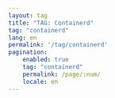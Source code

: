 ```yaml
---
layout: tag
title: "TAG: Containerd"
tag: "containerd"
lang: en
permalink: '/tag/containerd'
pagination:
    enabled: true
    tag: "containerd"
    permalink: /page/:num/
    locale: en
---
```

